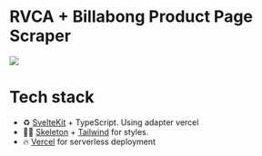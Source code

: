 # RVCA + Billabong Product Page Scraper

<img src="https://d234wyh4hwmj0y.cloudfront.net/2023/product-page-scraper/demo-sm.png">

# Tech stack

- ♻️ [SvelteKit](https://kit.svelte.dev/) + TypeScript. Using adapter vercel
- 💅🏻 [Skeleton](https://www.skeleton.dev/) + [Tailwind](https://tailwindcss.com/) for styles.
- 🔥 [Vercel](https://vercel.com/) for serverless deployment
